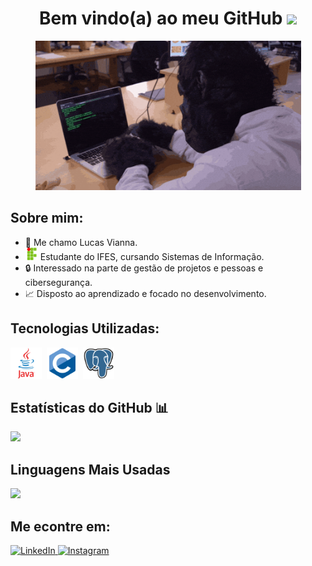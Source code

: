 <h1 align = "center">
  Bem vindo(a) ao meu GitHub 
  <img src="https://media.giphy.com/media/hvRJCLFzcasrR4ia7z/giphy.gif" width="30">
</h1>
<p align = "center">
  <img src="giphy.gif" width="425px">
</p>

## Sobre mim:
- 🧠 Me chamo Lucas Vianna.
- <img src = "IFES.png " width = "20px" >  Estudante do IFES, cursando Sistemas de Informação. 
- 🔒 Interessado na parte de gestão de projetos e pessoas e cibersegurança.
- 📈 Disposto ao aprendizado e focado no desenvolvimento.

## Tecnologias Utilizadas:
<div>
  <img src="https://github.com/devicons/devicon/blob/master/icons/java/java-original-wordmark.svg" title="Java" alt="Java" width="50" height="50"/>&nbsp;
  <img src="https://github.com/devicons/devicon/blob/master/icons/c/c-original.svg" title="C" alt="C" width="50" height="50"/>&nbsp;
  <img src="https://github.com/devicons/devicon/blob/master/icons/postgresql/postgresql-original.svg" title="PostgreSQL" alt="PostgreSQL" width="50" height="50"/>

</div>

## Estatísticas do GitHub 📊

<img height = "200em" src="https://github-readme-stats.vercel.app/api?username=LucasVSS04&show_icons=true&show_icons=true&theme=bear&count_private=true" />

## Linguagens Mais Usadas

<img height = "200em" src="https://github-readme-stats.vercel.app/api/top-langs/?username=LucasVSS04&show_icons=true&theme=bear&count_private=true"/>

## Me econtre em:
<p align="left">
 <a href="https://www.linkedin.com/in/lucas-vianna-silva-sartorato-41447a29a/opportunities/job-opportunities/details/?profileUrn=urn%3Ali%3Afs_normalized_profile%3AACoAAEhUDNABzCHW3z_BpfnzPC3_w8dz2glkVH8&trackingCode=opento_sprofile_details&trk=opento_sprofile_details" title="LinkedIn">
  <img src="https://img.shields.io/badge/-Linkedin-0e76a8?style=flat-square&logo=Linkedin&logoColor=white" alt="LinkedIn"  height="30"/>
</a>
<a href="https://www.instagram.com/lucas_sartorato/" title="Instagram">
  <img src="https://img.shields.io/badge/-Instagram-DF0174?style=flat-square&labelColor=DF0174&logo=instagram&logoColor=white" alt="Instagram" height="30"/>
</a>
</p>
